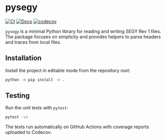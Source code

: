 # pysegy

[![CI](https://github.com/mloubout/pysegy/actions/workflows/main.yml/badge.svg)](https://github.com/mloubout/pysegy/actions/workflows/main.yml)
[![Docs](https://github.com/mloubout/pysegy/actions/workflows/docs.yml/badge.svg)](https://mloubout.github.io/pysegy)
[![codecov](https://codecov.io/gh/mloubout/pysegy/branch/master/graph/badge.svg)](https://codecov.io/gh/mloubout/pysegy)

`pysegy` is a minimal Python library for reading and writing SEGY Rev 1 files. The package focuses on simplicity and provides helpers to parse headers and traces from local files.

## Installation

Install the project in editable mode from the repository root:

```bash
python -m pip install -e .
```

## Testing

Run the unit tests with `pytest`:

```bash
pytest -vs
```

The tests run automatically on GitHub Actions with coverage reports uploaded to Codecov.
